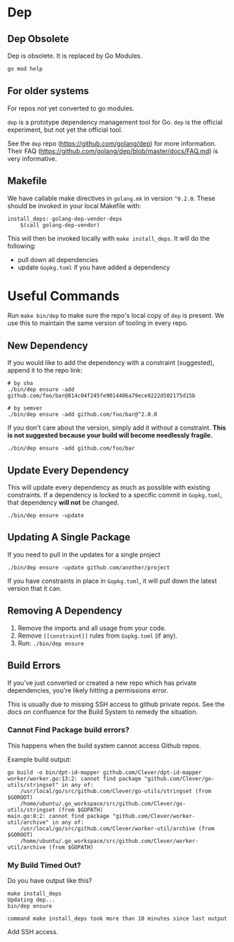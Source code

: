# Dep

## Dep Obsolete

Dep is obsolete.  It is replaced by Go Modules.

```bash
go mod help
```

## For older systems 

For repos not yet converted to go modules.

`dep` is a prototype dependency management tool for Go.
`dep` is the official experiment, but not yet the official tool.

See the `dep` repo (https://github.com/golang/dep) for more information. Their FAQ (https://github.com/golang/dep/blob/master/docs/FAQ.md) is very informative.


## Makefile

We have callable make directives in `golang.mk` in version `^0.2.0`. These should be invoked in your local Makefile with:

```
install_deps: golang-dep-vendor-deps
	$(call golang-dep-vendor)
```

This will then be invoked locally with `make install_deps`. It will do the following:
- pull down all dependencies
- update `Gopkg.toml` if you have added a dependency


# Useful Commands

Run `make bin/dep` to make sure the repo's local copy of `dep` is present. We use this to maintain the same version of tooling in every repo.


## New Dependency

If you would like to add the dependency with a constraint (suggested), append it to the repo link:

```
# by sha
./bin/dep ensure -add github.com/foo/bar@814c04f245fe9014406a79ece9222d502175d15b

# by semver
./bin/dep ensure -add github.com/foo/bar@^2.0.0
```

If you don't care about the version, simply add it without a constraint.
**This is not suggested because your build will become needlessly fragile.**

```
./bin/dep ensure -add github.com/foo/bar
```


## Update Every Dependency

This will update every dependency as much as possible with existing constraints.
If a dependency is locked to a specific commit in `Gopkg.toml`, that dependency **will not** be changed.
```
./bin/dep ensure -update
```


## Updating A Single Package

If you need to pull in the updates for a single project

```
./bin/dep ensure -update github.com/another/project
```

If you have constraints in place in `Gopkg.toml`, it will pull down the latest version that it can.


## Removing A Dependency

1. Remove the imports and all usage from your code.
2. Remove `[[constraint]]` rules from `Gopkg.toml` (if any).
3. Run: `./bin/dep ensure`


## Build Errors

If you've just converted or created a new repo which has private dependencies, you're likely hitting a permissions error.

This is usually due to missing SSH access to github private repos.
See the docs on confluence for the Build System to remedy the situation.


### Cannot Find Package build errors?

This happens when the build system cannot access Github repos.

Example build output:
```
go build -o bin/dpt-id-mapper github.com/Clever/dpt-id-mapper
worker/worker.go:13:2: cannot find package "github.com/Clever/go-utils/stringset" in any of:
	/usr/local/go/src/github.com/Clever/go-utils/stringset (from $GOROOT)
	/home/ubuntu/.go_workspace/src/github.com/Clever/go-utils/stringset (from $GOPATH)
main.go:8:2: cannot find package "github.com/Clever/worker-util/archive" in any of:
	/usr/local/go/src/github.com/Clever/worker-util/archive (from $GOROOT)
	/home/ubuntu/.go_workspace/src/github.com/Clever/worker-util/archive (from $GOPATH)

```

### My Build Timed Out?

Do you have output like this?

```
make install_deps
Updating dep...
bin/dep ensure

command make install_deps took more than 10 minutes since last output
```

Add SSH access.




